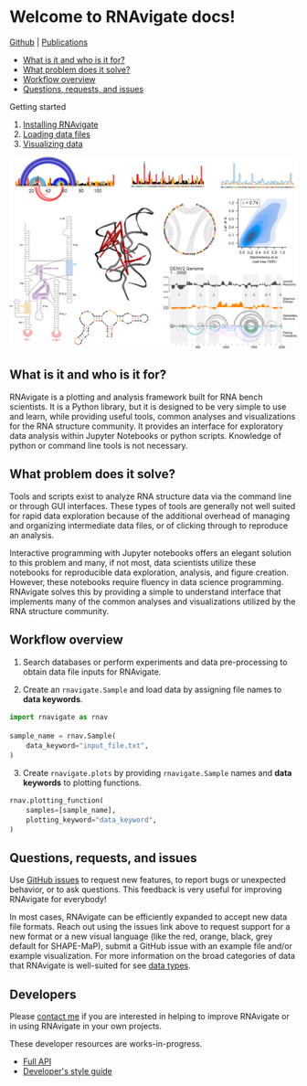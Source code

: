 Welcome to RNAvigate docs!
==========================

[Github](https://github.com/Weeks-UNC/RNAvigate) | [Publications](publications.md)

- [What is it and who is it for?](#what-is-it-and-who-is-it-for)
- [What problem does it solve?](#what-problem-does-it-solve)
- [Workflow overview](#workflow-overview)
- [Questions, requests, and issues](#questions-requests-and-issues)

Getting started

1. [Installing RNAvigate](installing-rnavigate.md)
2. [Loading data files](loading-data.md)
3. [Visualizing data](visualizing-data.md)

![demo plots](./images/demo_plots.png)

## What is it and who is it for?

RNAvigate is a plotting and analysis framework built for RNA bench scientists.
It is a Python library, but it is designed to be very simple to use and learn,
while providing useful tools, common analyses and visualizations for the
RNA structure community. It provides an interface for exploratory data analysis
within Jupyter Notebooks or python scripts. Knowledge of python or command line
tools is not necessary.

## What problem does it solve?

Tools and scripts exist to analyze RNA structure data via the command line or
through GUI interfaces. These types of tools are generally not well suited for
rapid data exploration because of the additional overhead of managing and
organizing intermediate data files, or of clicking through to reproduce an
analysis.

Interactive programming with Jupyter notebooks offers an elegant solution to
this problem and many, if not most, data scientists utilize these notebooks for
reproducible data exploration, analysis, and figure creation. However, these
notebooks require fluency in data science programming. RNAvigate solves this by
providing a simple to understand interface that implements many of the common
analyses and visualizations utilized by the RNA structure community.

## Workflow overview

1) Search databases or perform experiments and data pre-processing to
   obtain data file inputs for RNAvigate.

2) Create an `rnavigate.Sample` and load data by assigning file names to
   **data keywords**.

```python
import rnavigate as rnav

sample_name = rnav.Sample(
    data_keyword="input_file.txt",
)
```

3) Create `rnavigate.plots` by providing `rnavigate.Sample` names and
   **data keywords** to plotting functions.

```python
rnav.plotting_function(
    samples=[sample_name],
    plotting_keyword="data_keyword",
)
```

## Questions, requests, and issues

Use [GitHub issues](https://github.com/Weeks-UNC/RNAvigate/issues) to request
new features, to report bugs or unexpected behavior, or to ask questions. This
feedback is very useful for improving RNAvigate for everybody!

In most cases, RNAvigate can be efficiently expanded to accept new data file
formats. Reach out using the issues link above to request support for a new
format or a new visual language (like the red, orange, black, grey default
for SHAPE-MaP), submit a GitHub issue with an example file and/or example visualization. For more information on the broad categories of data that
RNAvigate is well-suited for see [data types](data-types.md).

## Developers

Please [contact me](mailto:psirving@email.unc.edu) if you are interested in
helping to improve RNAvigate or in using RNAvigate in your own projects.

These developer resources are works-in-progress.
- [Full API](full_api_index.md)
- [Developer's style guide](dev_style_guide.md)
